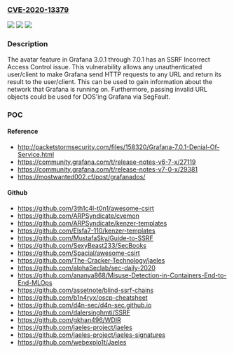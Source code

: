 ### [CVE-2020-13379](https://cve.mitre.org/cgi-bin/cvename.cgi?name=CVE-2020-13379)
![](https://img.shields.io/static/v1?label=Product&message=n%2Fa&color=blue)
![](https://img.shields.io/static/v1?label=Version&message=n%2Fa&color=blue)
![](https://img.shields.io/static/v1?label=Vulnerability&message=n%2Fa&color=brighgreen)

### Description

The avatar feature in Grafana 3.0.1 through 7.0.1 has an SSRF Incorrect Access Control issue. This vulnerability allows any unauthenticated user/client to make Grafana send HTTP requests to any URL and return its result to the user/client. This can be used to gain information about the network that Grafana is running on. Furthermore, passing invalid URL objects could be used for DOS'ing Grafana via SegFault.

### POC

#### Reference
- http://packetstormsecurity.com/files/158320/Grafana-7.0.1-Denial-Of-Service.html
- https://community.grafana.com/t/release-notes-v6-7-x/27119
- https://community.grafana.com/t/release-notes-v7-0-x/29381
- https://mostwanted002.cf/post/grafanados/

#### Github
- https://github.com/3th1c4l-t0n1/awesome-csirt
- https://github.com/ARPSyndicate/cvemon
- https://github.com/ARPSyndicate/kenzer-templates
- https://github.com/Elsfa7-110/kenzer-templates
- https://github.com/MustafaSky/Guide-to-SSRF
- https://github.com/SexyBeast233/SecBooks
- https://github.com/Spacial/awesome-csirt
- https://github.com/The-Cracker-Technology/jaeles
- https://github.com/alphaSeclab/sec-daily-2020
- https://github.com/ananya868/Misuse-Detection-in-Containers-End-to-End-MLOps
- https://github.com/assetnote/blind-ssrf-chains
- https://github.com/b1n4ryx/oscp-cheatsheet
- https://github.com/d4n-sec/d4n-sec.github.io
- https://github.com/dalersinghmti/SSRF
- https://github.com/gkhan496/WDIR
- https://github.com/jaeles-project/jaeles
- https://github.com/jaeles-project/jaeles-signatures
- https://github.com/webexplo1t/Jaeles

